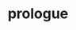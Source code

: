 ---
layout: playlist
title: prologue
section: College
embed: '<iframe class="playlist" src="about:blank" data-src="https://open.spotify.com/embed/playlist/1uw4EgGOBNpDCj4Maj3xqh" width="300" height="380" frameborder="0" allowtransparency="true" allow="encrypted-media"></iframe>'
story: senior summer
order: 19
---